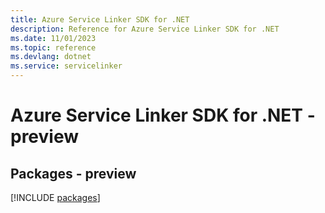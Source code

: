 ```yaml
---
title: Azure Service Linker SDK for .NET
description: Reference for Azure Service Linker SDK for .NET
ms.date: 11/01/2023
ms.topic: reference
ms.devlang: dotnet
ms.service: servicelinker
---
```

# Azure Service Linker SDK for .NET - preview
## Packages - preview
[!INCLUDE [packages](service-linker-index.md)]